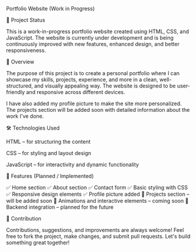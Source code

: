 Portfolio Website (Work in Progress)

🚧 Project Status

This is a work-in-progress portfolio website created using HTML, CSS, and JavaScript. The website is currently under development and is being continuously improved with new features, enhanced design, and better responsiveness.

📖 Overview

The purpose of this project is to create a personal portfolio where I can showcase my skills, projects, experience, and more in a clean, well-structured, and visually appealing way. The website is designed to be user-friendly and responsive across different devices.

I have also added my profile picture to make the site more personalized. The projects section will be added soon with detailed information about the work I've done.

🛠 Technologies Used

HTML – for structuring the content

CSS – for styling and layout design

JavaScript – for interactivity and dynamic functionality

📂 Features (Planned / Implemented)

✅ Home section
✅ About section
✅ Contact form
✅ Basic styling with CSS
✅ Responsive design elements
✅ Profile picture added
🚧 Projects section – will be added soon
🚧 Animations and interactive elements – coming soon
🚧 Backend integration – planned for the future

🤝 Contribution

Contributions, suggestions, and improvements are always welcome! Feel free to fork the project, make changes, and submit pull requests. Let's build something great together!
